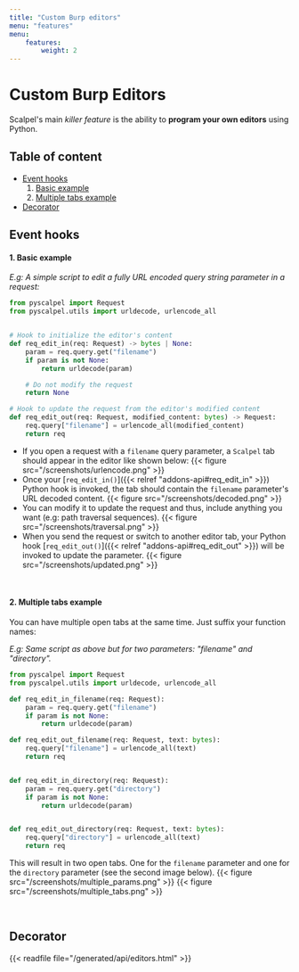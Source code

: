 ```yaml
---
title: "Custom Burp editors"
menu: "features"
menu:
    features:
        weight: 2
---
```


# Custom Burp Editors

Scalpel's main _killer feature_ is the ability to **program your own editors** using Python.

## Table of content

-   [Event hooks](#event-hooks)
    1. [Basic example](#1-basic-example)
    2. [Multiple tabs example](#2-multiple-tabs-example)
-   [Decorator](#decorator)

## Event hooks

#### 1. Basic example

_E.g: A simple script to edit a fully URL encoded query string parameter in a request:_

```python
from pyscalpel import Request
from pyscalpel.utils import urldecode, urlencode_all


# Hook to initialize the editor's content
def req_edit_in(req: Request) -> bytes | None:
    param = req.query.get("filename")
    if param is not None:
        return urldecode(param)

    # Do not modify the request
    return None

# Hook to update the request from the editor's modified content
def req_edit_out(req: Request, modified_content: bytes) -> Request:
    req.query["filename"] = urlencode_all(modified_content)
    return req
```

-   If you open a request with a `filename` query parameter, a `Scalpel` tab should appear in the editor like shown below: {{< figure src="/screenshots/urlencode.png" >}}
-   Once your [`req_edit_in()`]({{< relref "addons-api#req_edit_in" >}}) Python hook is invoked, the tab should contain the `filename` parameter's URL decoded content. {{< figure src="/screenshots/decoded.png" >}}
-   You can modify it to update the request and thus, include anything you want (e.g: path traversal sequences). {{< figure src="/screenshots/traversal.png" >}}
-   When you send the request or switch to another editor tab, your Python hook [`req_edit_out()`]({{< relref "addons-api#req_edit_out" >}}) will be invoked to update the parameter. {{< figure src="/screenshots/updated.png" >}}

<br>

#### 2. Multiple tabs example

You can have multiple open tabs at the same time. Just suffix your function names:

_E.g: Same script as above but for two parameters: "filename" and "directory"._

```python
from pyscalpel import Request
from pyscalpel.utils import urldecode, urlencode_all

def req_edit_in_filename(req: Request):
    param = req.query.get("filename")
    if param is not None:
        return urldecode(param)

def req_edit_out_filename(req: Request, text: bytes):
    req.query["filename"] = urlencode_all(text)
    return req


def req_edit_in_directory(req: Request):
    param = req.query.get("directory")
    if param is not None:
        return urldecode(param)


def req_edit_out_directory(req: Request, text: bytes):
    req.query["directory"] = urlencode_all(text)
    return req
```

This will result in two open tabs. One for the `filename` parameter and one for the `directory` parameter (see the second image below).
{{< figure src="/screenshots/multiple_params.png" >}}
{{< figure src="/screenshots/multiple_tabs.png" >}}

<br>

## Decorator

{{< readfile file="/generated/api/editors.html" >}}
